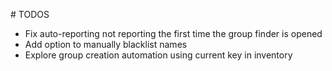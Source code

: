 # TODOS
* Fix auto-reporting not reporting the first time the group finder is opened
* Add option to manually blacklist names
* Explore group creation automation using current key in inventory
